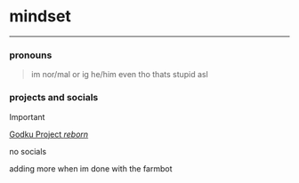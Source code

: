 # mindset
---

### pronouns

> im nor/mal or ig he/him even tho thats stupid asl


### projects and socials

> [!IMPORTANT]
>
> [Godku Project *reborn*](https://discord.gg/godkuprojectreborn)
>
> no socials


adding more when im done with the farmbot
